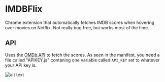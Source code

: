 # IMDBFlix
Chrome extension that automatically fetches IMDB scores when hovering over movies on Netflix.
Not really bug free, but works most of the time. 

## API
Uses the [OMDb API](http://www.omdbapi.com/) to fetch the scores. As seen in the manifest, you need a file called "APIKEY.js" contaning one variable called `API_KEY` set to whatever your API key is.

![alt text](https://i.imgur.com/5LATEnd.jpg)
